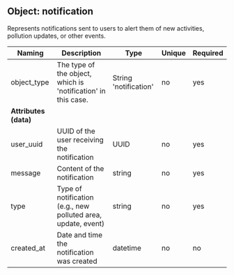 ## Object: notification

Represents notifications sent to users to alert them of new activities, pollution updates, or other events.

| Naming            | Description                                                        | Type                | Unique | Required |
|-------------------|--------------------------------------------------------------------|---------------------|--------|----------|
| object_type       | The type of the object, which is 'notification' in this case.      | String 'notification' | no    | yes      |
| **Attributes (data)** |                                                             |                     |        |          |
| user_uuid           | UUID of the user receiving the notification                          | UUID             | no     | yes      |
| message           | Content of the notification                                        | string              | no     | yes      |
| type              | Type of notification (e.g., new polluted area, update, event)      | string              | no     | yes      |
| created_at        | Date and time the notification was created                         | datetime            | no     | no      |
